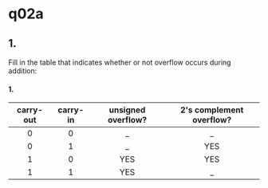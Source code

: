 # q02a

## 1.
Fill in the table that indicates whether or not overflow occurs during addition:

#### 1.
| carry-out | carry-in | unsigned overflow? | 2's complement overflow? |
| :-------: | :------: | :----------------: | :----------------------: |
| 0 | 0 | _ | _ |
| 0 | 1 | _ | YES |
| 1 | 0 | YES | YES |
| 1 | 1 | YES | _ |

